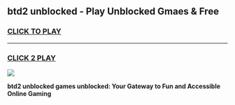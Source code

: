 
## btd2 unblocked - Play Unblocked Gmaes & Free
<h3>
<a href="https://news.freeplayer.one?title=btd2_unblocked&ref=16F">CLICK TO PLAY</a></h3>
<hr>

<h3>
<a href="https://news.freeplayer.one?title=btd2_unblocked&ref=16F">CLICK 2 PLAY</a>
  
</h3>

<a href="https://news.freeplayer.one?title=btd2_unblocked&ref=16F/"><img src="https://clearcache.store/games.png"></a>


**btd2 unblocked games unblocked: Your Gateway to Fun and Accessible Online Gaming**
